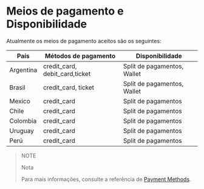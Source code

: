 ﻿---
sites_supported:
    - mla
    - mlb
    - mlm
    - mlc
    - mpe
---

# Meios de pagamento e Disponibilidade
 
Atualmente os meios de pagamento aceitos são os seguintes:

|País     |Métodos de pagamento                    |Disponibilidade                  |
|---------|----------------------------------------|---------------------------------|
|Argentina|credit_card, debit_card,ticket          |Split de pagamentos, Wallet      |
|Brasil   |credit_card, ticket                     |Split de pagamentos, Wallet      |
|Mexico   |credit_card                             |Split de pagamentos              |
|Chile    |credit_card                             |Split de pagamentos              |
|Colombia |credit_card                             |Split de pagamentos              |
|Uruguay  |credit_card                             |Split de pagamentos              |
|Perú     |credit_card                             |Split de pagamentos              |

> NOTE
>
> Nota
>
> Para mais informações, consulte a referência de [Payment Methods](https://www.mercadopago.com.br/developers/pt/reference/payment_methods/_payment_methods/get/).
